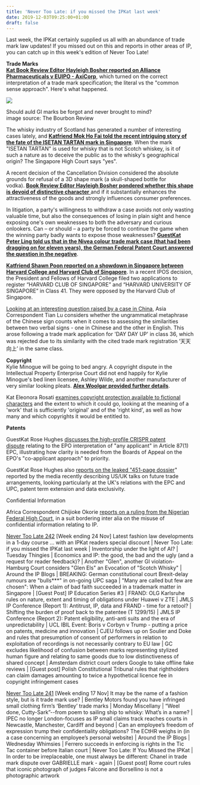 ```yaml
---
title: 'Never Too Late: if you missed the IPKat last week'
date: 2019-12-03T09:25:00+01:00
draft: false
---
```


Last week, the IPKat certainly supplied us all with an abundance of trade mark law updates! If you missed out on this and reports in other areas of IP, you can catch up in this week's edition of Never Too Late!  
  
**Trade Marks**  
[**Kat Book Review Editor Hayleigh Bosher reported on Alliance Pharmaceuticals v EUIPO - AxiCorp**](http://ipkitten.blogspot.com/2019/11/common-sense-prevails-in-trade-mark.html), which turned on the correct interpretation of a trade mark specification; the literal vs the "common sense approach". Here's what happened.  
  
  

[![](https://1.bp.blogspot.com/-rB-cTcYnSis/XeUrNt5xcfI/AAAAAAAAB4A/vf0HXU-yi28E1FTG7x2aYYCmLDke2oVxACNcBGAsYHQ/s320/auld%2Baengus.png)](https://1.bp.blogspot.com/-rB-cTcYnSis/XeUrNt5xcfI/AAAAAAAAB4A/vf0HXU-yi28E1FTG7x2aYYCmLDke2oVxACNcBGAsYHQ/s1600/auld%2Baengus.png)

Should auld GI marks be forgot and never brought to mind?  
image source: The Bourbon Review

The whisky industry of Scotland has generated a number of interesting cases lately, and [**Katfriend Mok Ho Fai told the recent intriguing story of the fate of the ISETAN TARTAN mark in Singapore**](http://ipkitten.blogspot.com/2019/11/scotch-ing-decision-leaves-tart-taste.html). When the mark "ISETAN TARTAN" is used for whisky that is not Scotch whiskey, is it of such a nature as to deceive the public as to the whisky's geographical origin? The Singapore High Court says "yes".  
  
A recent decision of the Cancellation Division considered the absolute grounds for refusal of a 3D shape mark (a skull-shaped bottle for vodka). [**Book Review Editor Hayleigh Bosher pondered whether this shape is devoid of distinctive character** ](http://ipkitten.blogspot.com/2019/11/crystal-head-vodka-3d-shape-mark.html)and if it substantially enhances the attractiveness of the goods and strongly influences consumer preferences.  
  
In litigation, a party's willingness to withdraw a case avoids not only wasting valuable time, but also the consequences of losing in plain sight and hence exposing one's own weaknesses to both the adversary and curious onlookers. Can – or should – a party be forced to continue the game when the winning party badly wants to expose those weaknesses? [**GuestKat Peter Ling told us that in the Nivea colour trade mark case (that had been dragging on for eleven years), the German Federal Patent Court answered the question in the negative**](http://ipkitten.blogspot.com/2019/11/hold-your-colour-cancellation-action.html).  
  
**[Katfriend Shawn Poon reported on a showdown in Singapore between Harvard College and Harvard Club of Singapore](http://ipkitten.blogspot.com/2019/11/when-is-harvard-not-harvard.html)**. In a recent IPOS decision, the President and Fellows of Harvard College filed two applications to register “HARVARD CLUB OF SINGAPORE” and “HARVARD UNIVERSITY OF SINGAPORE” in Class 41. They were opposed by the Harvard Club of Singapore.  
  
  

[Looking at an interesting question raised by a case in China](https://ipkitten.blogspot.com/2019/11/day-day-up-trade-mark-case-and-two.html), Asia Correspondent Tian Lu considers whether the ungrammatical metaphrase of the Chinese sign counts when it comes to assessing the similarities between two verbal signs - one in Chinese and the other in English. This arose following a trade mark application for 'DAY DAY UP' in class 36, which was rejected due to its similarity with the cited trade mark registration ‘天天向上’ in the same class.

  
**Copyright**  
Kylie Minogue will be going to bed angry. A copyright dispute in the Intellectual Property Enterprise Court did not end happily for Kylie Minogue's bed linen licensee, Ashley Wilde, and another manufacturer of very similar looking pleats. [**Alex Woolgar provided further details**](http://ipkitten.blogspot.com/2019/11/kylie-minogue-not-so-lucky-in-ipec.html).  
  
  

Kat Eleonora Rosati [examines copyright protection available to fictional characters](https://ipkitten.blogspot.com/2019/11/copyright-protection-of-fictional.html) and the extent to which it could go, looking at the meaning of a 'work' that is sufficiently 'original' and of the 'right kind', as well as how many and which copyrights it would be entitled to.

  
**Patents**  
  

GuestKat Rose Hughes [discusses the high-profile CRISPR patent dispute](https://ipkitten.blogspot.com/2019/11/clarity-is-needed-form-boards-of-appeal.html) relating to the EPO interpretation of "any applicant" in Article 87(1) EPC, illustrating how clarity is needed from the Boards of Appeal on the EPO's "co-applicant approach" to priority.

  

GuestKat Rose Hughes also [reports on the leaked "451-page dossier](https://ipkitten.blogspot.com/2019/11/the-real-reason-why-451-page-dossier.html)" reported by the media recently describing US/UK talks on future trade arrangements, looking particularly at the UK's relations with the EPC and UPC, patent term extension and data exclusivity.

  

Confidential Information  
  

Africa Correspondent Chijioke Okorie [reports on a ruling from the Nigerian Federal High Court](https://ipkitten.blogspot.com/2019/11/chams-plc-and-another-v-mastercard.html), in a suit bordering inter alia on the misuse of confidential information relating to IP. 

  

  

[Never Too Late 242](https://ipkitten.blogspot.com/2019/11/never-too-late-if-you-missed-ipkat-last_28.html) \[Week ending 24 Nov\] Latest fashion law developments in a 1-day course … with an IPKat readers special discount | Never Too Late: if you missed the IPKat last week | Inventorship under the light of AI? | Tuesday Thingies | Economics and IP: the good, the bad and the ugly (and a request for reader feedback)? | Another "Glen", another GI violation- Hamburg Court considers "Glen Els" an Evocation of "Scotch Whisky" | Around the IP Blogs | BREAKING: German constitutional court Brexit-delay rumours are "bulls\*\*\*" in on-going UPC saga | "Many are called but few are chosen": When a claim of bad faith succeeded in a trademark matter in Singapore | \[Guest Post\] IP Education Series #3 | FRAND: OLG Karlsruhe rules on nature, extent and timing of obligations under Huawei v ZTE | JMLS IP Conference (Report 1): Antitrust, IP, data and FRAND - time for a retool? | Shifting the burden of proof back to the patentee (T 1299/15) | JMLS IP Conference (Report 2): Patent eligibility, anti-anti suits and the era of unpredictability | UCL IBIL Event: Boris v Corbyn v Trump - putting a price on patents, medicine and innovation | CJEU follows up on Soulier and Doke and rules that presumption of consent of performers in relation to exploitation of recordings is not necessarily contrary to EU law | GC excludes likelihood of confusion between marks representing stylized human figure and relating to same goods due to low distinctiveness of shared concept | Amsterdam district court orders Google to take offline fake reviews | \[Guest post\] Polish Constitutional Tribunal rules that rightholders can claim damages amounting to twice a hypothetical licence fee in copyright infringement cases

  

[Never Too Late 241](http://ipkitten.blogspot.com/2019/11/never-too-late-if-you-missed-ipkat-last_18.html) \[Week ending 17 Nov\] It may be the name of a fashion style, but is it trade mark use? | Bentley Motors found you have infringed small clothing firm’s ‘Bentley’ trade marks | Monday Miscellany | “Weel done, Cutty-Sark”--from poem to sailing ship to whisky: What’s in a name? | IPEC no longer London-focuses as IP small claims track reaches courts in Newcastle, Manchester, Cardiff and beyond | Can an employee’s freedom of expression trump their confidentiality obligations? The ECtHR weighs in (in a case concerning an employee’s personal website) | Around the IP Blogs | Wednesday Whimsies | Ferrero succeeds in enforcing is rights in the Tic Tac container before Italian court | Never Too Late: If You Missed the IPKat | In order to be irreplaceable, one must always be different: Chanel in trade mark dispute over GABRIELLE mark - again | \[Guest post\] Rome court rules that iconic photograph of judges Falcone and Borsellino is not a photographic artwork